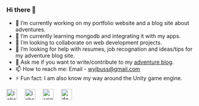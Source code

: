 ### Hi there 👋

<!--
**Wyjbuss/Wyjbuss** is a ✨ _special_ ✨ repository because its `README.md` (this file) appears on your GitHub profile.
-->

- 🔭 I’m currently working on my portfolio website and a blog site about adventures.
- 🌱 I’m currently learning mongodb and integrating it with my apps.
- 👯 I’m looking to collaborate on web development projects.
- 🤔 I’m looking for help with resumes, job recognation and ideas/tips for my adventure blog site.
- 💬 Ask me if you want to write/contribute to my [adventure blog](https://shel-wy-blog.herokuapp.com/). 
- 📫 How to reach me: Email - wyjbuss@gmail.com
- ⚡ Fun fact: I am also know my way around the Unity game engine.

<p align="left">

<a href="https://twitter.com/BussellWyatt" target="blank"><img align="center" src="https://cdn.jsdelivr.net/npm/simple-icons@3.0.1/icons/twitter.svg" alt="ishandeveloper" height="28" width="28" /></a>&nbsp;&nbsp;&nbsp;&nbsp;
<a href="https://www.linkedin.com/in/wyatt-bussell-3810b3141/" target="blank"><img align="center" src="https://cdn.jsdelivr.net/npm/simple-icons@3.0.1/icons/linkedin.svg" alt="ishandeveloper" height="28" width="28" /></a>&nbsp;&nbsp;&nbsp;&nbsp;
<a href="https://stackoverflow.com/users/14131508/wyatt-bussell" target="blank"><img align="center" src="https://cdn.jsdelivr.net/npm/simple-icons@3.0.1/icons/stackoverflow.svg" alt="users/13219775/ishandeveloper" height="28" width="28" /></a>&nbsp;&nbsp;&nbsp;&nbsp;
<a href="https://www.instagram.com/wyattbussell/" target="blank"><img align="center" src="https://cdn.jsdelivr.net/npm/simple-icons@3.0.1/icons/instagram.svg" alt="developer.ishan" height="28" width="28" /></a>&nbsp;&nbsp;&nbsp;&nbsp;
